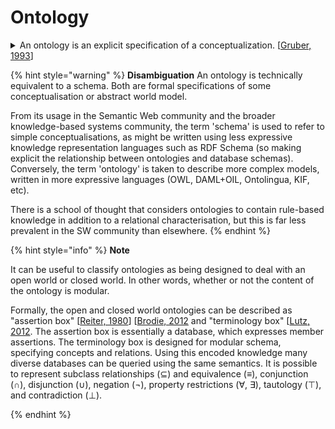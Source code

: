 # Ontology

<details>

<summary>An ontology is an explicit specification of a conceptualization. [<a href="https://doi.org/10.1006/knac.1993.1008">Gruber, 1993</a>]</summary>

Conceptualisation: abstract model (of a domain, with relevant concepts and relations) Explicit: the meaning of all concepts is defined.

In computer science context, the specification has to be **formal** i.e. machine readable.

It’s possible to view ontology as a directed graph with [classes](class.md) (concepts) as nodes, and the [properties](property.md) (roles) as edges. In such a view, a [taxonomy](taxonomy.md) is a specific case of the abovementioned graph, with edges only of the type : “IS-A” (subClassOF)

To add semantic expressevity, in addition to "IS-A" property, it is possible to add other properties to express relationships between classes from the taxonomy. For example: “WindTurbine HAS Blade” or “ Sensor MEASURES PhysicalQuantity.&#x20;

It is a way of showing the properties of a subject and how they are related. Metadata ontologies capture how data sets are connected.&#x20;

Therefore for the purpose of knowledge representation in the context of metadata: An ontology is a formal explicit description of concepts in a domain of discourse (classes (sometimes called concepts)), properties of each concept describing various features and attributes of the concept (slots, sometimes called roles or properties), and restrictions on slots (facets, sometimes called role restrictions). \[See [Ontology 101](https://protege.stanford.edu/publications/ontology\_development/ontology101.pdf)]

#### Types of Ontologies:&#x20;

* Based on Level of generality \[[Guarino,1998](https://csis.pace.edu/\~marchese/CS835/Lec9/guarino98formal.pdf)]:&#x20;
  * Top Level Ontology
  * &#x20;Domain Ontology
  * &#x20;Task Ontology
  * Application Ontology&#x20;

<!---->

* Based on Level of Semantic Expressivity \[[Lassila,2001](http://www.ida.liu.se/ext/epa/ej/etai/2001/018/01018-etaibody.pdf)]
  * Controlled Vocabulary (Terms)
  * Glossary (Data Dictionary)
  * Formal “IS-A” (Formal Taxonomy)
  * Description Logics
  * First Order Logics

Example: OWL Ontology Language is based on Description Logics, OWL Ontology consists of : Classes, Properties (Roles), Individuals (Instances of classes) OWL OntologyAssumptions: open world (absence of information is NOT valued as False), and No unique names (ex. WIndTurbineA can be same as WIndTurbineB, unless expressed explicitly)

</details>

{% hint style="warning" %}
**Disambiguation**
An ontology is technically equivalent to a schema. Both are formal specifications of some conceptualisation or abstract world model.

From its usage in the Semantic Web community and the broader knowledge-based systems community, the term 'schema' is used to refer to simple conceptualisations, as might be written using less expressive knowledge representation languages such as RDF Schema (so making explicit the relationship between ontologies and database schemas). Conversely, the term 'ontology' is taken to describe more complex models, written in more expressive languages (OWL, DAML+OIL, Ontolingua, KIF, etc).

There is a school of thought that considers ontologies to contain rule-based knowledge in addition to a relational characterisation, but this is far less prevalent in the SW community than elsewhere.
{% endhint %}

{% hint style="info" %} **Note**

It can be useful to classify ontologies as being designed to deal with an open world or closed world. In other words, whether or not the content of the ontology is modular.

Formally, the open and closed world ontologies can be described as "assertion box"  \[[Reiter, 1980](https://dl.acm.org/doi/pdf/10.1145/322186.322189)]  \[[Brodie, 2012](https://link.springer.com/book/10.1007/978-1-4612-5196-5)  and "terminology box" \[[Lutz, 2012](http://www.informatik.uni-bremen.de/tdki/research/papers/2012/LutSeyWo-DL12.pdf). The assertion box is essentially a database, which expresses member assertions. The terminology box is designed for modular schema, specifying concepts and relations. Using this encoded knowledge many diverse databases can be queried using the same semantics. It is possible to represent subclass relationships ($\subseteq$) and equivalence ($\equiv$), conjunction ($\cap$), disjunction ($\cup$), negation ($\neg$), property restrictions ($\forall$, $\exists$), tautology ($\top$), and contradiction ($\bot$).  

{% endhint %}